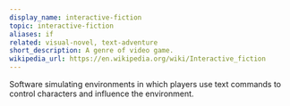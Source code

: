 ```yaml
---
display_name: interactive-fiction
topic: interactive-fiction
aliases: if
related: visual-novel, text-adventure
short_description: A genre of video game.
wikipedia_url: https://en.wikipedia.org/wiki/Interactive_fiction
---
```

Software simulating environments in which players use text commands to control characters and influence the environment.